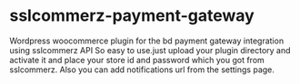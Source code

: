# sslcommerz-payment-gateway
Wordpress woocommerce plugin for the bd payment gateway integration using sslcommerz API
So easy to use.just upload your plugin directory and activate it and place your store id and password which you got from sslcommerz.
Also you can add notifications url from the settings page.
